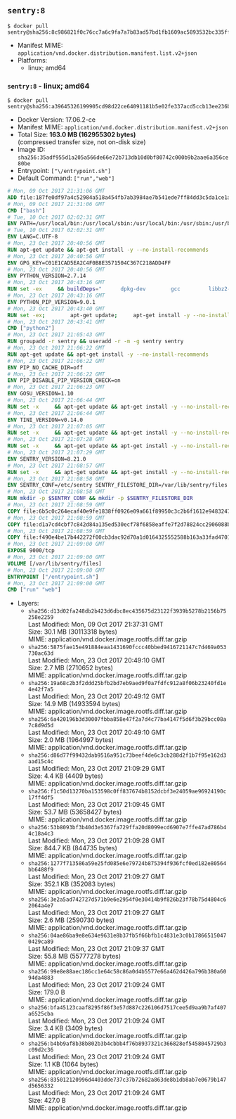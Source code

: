 ## `sentry:8`

```console
$ docker pull sentry@sha256:8c986821f0c76cc7a6c9fa7a7b83ad57bd1fb1609ac5893532bc335ff132540a
```

-	Manifest MIME: `application/vnd.docker.distribution.manifest.list.v2+json`
-	Platforms:
	-	linux; amd64

### `sentry:8` - linux; amd64

```console
$ docker pull sentry@sha256:a39645326199905cd98d22ce64091181b5e02fe337acd5ccb13ee236b78af9c1
```

-	Docker Version: 17.06.2-ce
-	Manifest MIME: `application/vnd.docker.distribution.manifest.v2+json`
-	Total Size: **163.0 MB (162955302 bytes)**  
	(compressed transfer size, not on-disk size)
-	Image ID: `sha256:35adf955d1a205a566de66e72b713db10d0bf80742c000b9b2aae6a356ce80be`
-	Entrypoint: `["\/entrypoint.sh"]`
-	Default Command: `["run","web"]`

```dockerfile
# Mon, 09 Oct 2017 21:31:06 GMT
ADD file:187fe0df97a4c52984a518a454fb7ab3984ae7b541ede7ff84dd3c5da1ce1a59 in / 
# Mon, 09 Oct 2017 21:31:06 GMT
CMD ["bash"]
# Tue, 10 Oct 2017 02:02:31 GMT
ENV PATH=/usr/local/bin:/usr/local/sbin:/usr/local/bin:/usr/sbin:/usr/bin:/sbin:/bin
# Tue, 10 Oct 2017 02:02:31 GMT
ENV LANG=C.UTF-8
# Mon, 23 Oct 2017 20:40:56 GMT
RUN apt-get update && apt-get install -y --no-install-recommends 		ca-certificates 		libgdbm3 		libsqlite3-0 		libssl1.0.0 	&& rm -rf /var/lib/apt/lists/*
# Mon, 23 Oct 2017 20:40:56 GMT
ENV GPG_KEY=C01E1CAD5EA2C4F0B8E3571504C367C218ADD4FF
# Mon, 23 Oct 2017 20:40:56 GMT
ENV PYTHON_VERSION=2.7.14
# Mon, 23 Oct 2017 20:43:16 GMT
RUN set -ex 	&& buildDeps=" 		dpkg-dev 		gcc 		libbz2-dev 		libc6-dev 		libdb-dev 		libgdbm-dev 		libncurses-dev 		libreadline-dev 		libsqlite3-dev 		libssl-dev 		make 		tcl-dev 		tk-dev 		wget 		xz-utils 		zlib1g-dev 		$(command -v gpg > /dev/null || echo 'gnupg2 dirmngr') 	" 	&& apt-get update && apt-get install -y $buildDeps --no-install-recommends && rm -rf /var/lib/apt/lists/* 		&& wget -O python.tar.xz "https://www.python.org/ftp/python/${PYTHON_VERSION%%[a-z]*}/Python-$PYTHON_VERSION.tar.xz" 	&& wget -O python.tar.xz.asc "https://www.python.org/ftp/python/${PYTHON_VERSION%%[a-z]*}/Python-$PYTHON_VERSION.tar.xz.asc" 	&& export GNUPGHOME="$(mktemp -d)" 	&& gpg --keyserver ha.pool.sks-keyservers.net --recv-keys "$GPG_KEY" 	&& gpg --batch --verify python.tar.xz.asc python.tar.xz 	&& rm -rf "$GNUPGHOME" python.tar.xz.asc 	&& mkdir -p /usr/src/python 	&& tar -xJC /usr/src/python --strip-components=1 -f python.tar.xz 	&& rm python.tar.xz 		&& cd /usr/src/python 	&& gnuArch="$(dpkg-architecture --query DEB_BUILD_GNU_TYPE)" 	&& ./configure 		--build="$gnuArch" 		--enable-shared 		--enable-unicode=ucs4 	&& make -j "$(nproc)" 	&& make install 	&& ldconfig 		&& apt-get purge -y --auto-remove $buildDeps 		&& find /usr/local -depth 		\( 			\( -type d -a \( -name test -o -name tests \) \) 			-o 			\( -type f -a \( -name '*.pyc' -o -name '*.pyo' \) \) 		\) -exec rm -rf '{}' + 	&& rm -rf /usr/src/python
# Mon, 23 Oct 2017 20:43:16 GMT
ENV PYTHON_PIP_VERSION=9.0.1
# Mon, 23 Oct 2017 20:43:40 GMT
RUN set -ex; 		apt-get update; 	apt-get install -y --no-install-recommends wget; 	rm -rf /var/lib/apt/lists/*; 		wget -O get-pip.py 'https://bootstrap.pypa.io/get-pip.py'; 		apt-get purge -y --auto-remove wget; 		python get-pip.py 		--disable-pip-version-check 		--no-cache-dir 		"pip==$PYTHON_PIP_VERSION" 	; 	pip --version; 		find /usr/local -depth 		\( 			\( -type d -a \( -name test -o -name tests \) \) 			-o 			\( -type f -a \( -name '*.pyc' -o -name '*.pyo' \) \) 		\) -exec rm -rf '{}' +; 	rm -f get-pip.py
# Mon, 23 Oct 2017 20:43:41 GMT
CMD ["python2"]
# Mon, 23 Oct 2017 21:05:43 GMT
RUN groupadd -r sentry && useradd -r -m -g sentry sentry
# Mon, 23 Oct 2017 21:06:22 GMT
RUN apt-get update && apt-get install -y --no-install-recommends         gcc         git         libffi-dev         libjpeg-dev         libpq-dev         libxml2-dev         libxslt-dev         libyaml-dev     && rm -rf /var/lib/apt/lists/*
# Mon, 23 Oct 2017 21:06:22 GMT
ENV PIP_NO_CACHE_DIR=off
# Mon, 23 Oct 2017 21:06:22 GMT
ENV PIP_DISABLE_PIP_VERSION_CHECK=on
# Mon, 23 Oct 2017 21:06:23 GMT
ENV GOSU_VERSION=1.10
# Mon, 23 Oct 2017 21:06:44 GMT
RUN set -x     && apt-get update && apt-get install -y --no-install-recommends wget && rm -rf /var/lib/apt/lists/*     && wget -O /usr/local/bin/gosu "https://github.com/tianon/gosu/releases/download/$GOSU_VERSION/gosu-$(dpkg --print-architecture)"     && wget -O /usr/local/bin/gosu.asc "https://github.com/tianon/gosu/releases/download/$GOSU_VERSION/gosu-$(dpkg --print-architecture).asc"     && export GNUPGHOME="$(mktemp -d)"     && gpg --keyserver ha.pool.sks-keyservers.net --recv-keys B42F6819007F00F88E364FD4036A9C25BF357DD4     && gpg --batch --verify /usr/local/bin/gosu.asc /usr/local/bin/gosu     && rm -r "$GNUPGHOME" /usr/local/bin/gosu.asc     && chmod +x /usr/local/bin/gosu     && gosu nobody true     && apt-get purge -y --auto-remove wget
# Mon, 23 Oct 2017 21:06:44 GMT
ENV TINI_VERSION=v0.14.0
# Mon, 23 Oct 2017 21:07:05 GMT
RUN set -x     && apt-get update && apt-get install -y --no-install-recommends wget && rm -rf /var/lib/apt/lists/*     && wget -O /usr/local/bin/tini "https://github.com/krallin/tini/releases/download/$TINI_VERSION/tini"     && wget -O /usr/local/bin/tini.asc "https://github.com/krallin/tini/releases/download/$TINI_VERSION/tini.asc"     && export GNUPGHOME="$(mktemp -d)"     && gpg --keyserver ha.pool.sks-keyservers.net --recv-keys 6380DC428747F6C393FEACA59A84159D7001A4E5     && gpg --batch --verify /usr/local/bin/tini.asc /usr/local/bin/tini     && rm -r "$GNUPGHOME" /usr/local/bin/tini.asc     && chmod +x /usr/local/bin/tini     && tini -h     && apt-get purge -y --auto-remove wget
# Mon, 23 Oct 2017 21:07:28 GMT
RUN set -x     && apt-get update && apt-get install -y --no-install-recommends make && rm -rf /var/lib/apt/lists/*     && pip install librabbitmq==1.6.1     && python -c 'import librabbitmq'     && apt-get purge -y --auto-remove make
# Mon, 23 Oct 2017 21:07:29 GMT
ENV SENTRY_VERSION=8.21.0
# Mon, 23 Oct 2017 21:08:57 GMT
RUN set -x     && apt-get update && apt-get install -y --no-install-recommends wget g++ && rm -rf /var/lib/apt/lists/*     && mkdir -p /usr/src/sentry     && wget -O /usr/src/sentry/sentry-${SENTRY_VERSION}-py27-none-any.whl "https://github.com/getsentry/sentry/releases/download/${SENTRY_VERSION}/sentry-${SENTRY_VERSION}-py27-none-any.whl"     && wget -O /usr/src/sentry/sentry-${SENTRY_VERSION}-py27-none-any.whl.asc "https://github.com/getsentry/sentry/releases/download/${SENTRY_VERSION}/sentry-${SENTRY_VERSION}-py27-none-any.whl.asc"     && wget -O /usr/src/sentry/sentry_plugins-${SENTRY_VERSION}-py2.py3-none-any.whl "https://github.com/getsentry/sentry/releases/download/${SENTRY_VERSION}/sentry_plugins-${SENTRY_VERSION}-py2.py3-none-any.whl"     && wget -O /usr/src/sentry/sentry_plugins-${SENTRY_VERSION}-py2.py3-none-any.whl.asc "https://github.com/getsentry/sentry/releases/download/${SENTRY_VERSION}/sentry_plugins-${SENTRY_VERSION}-py2.py3-none-any.whl.asc"     && export GNUPGHOME="$(mktemp -d)"     && gpg --keyserver ha.pool.sks-keyservers.net --recv-keys D8749766A66DD714236A932C3B2D400CE5BBCA60     && gpg --batch --verify /usr/src/sentry/sentry-${SENTRY_VERSION}-py27-none-any.whl.asc /usr/src/sentry/sentry-${SENTRY_VERSION}-py27-none-any.whl     && gpg --batch --verify /usr/src/sentry/sentry_plugins-${SENTRY_VERSION}-py2.py3-none-any.whl.asc /usr/src/sentry/sentry_plugins-${SENTRY_VERSION}-py2.py3-none-any.whl     && pip install         /usr/src/sentry/sentry-${SENTRY_VERSION}-py27-none-any.whl         /usr/src/sentry/sentry_plugins-${SENTRY_VERSION}-py2.py3-none-any.whl     && sentry --help     && sentry plugins list     && rm -r "$GNUPGHOME" /usr/src/sentry     && apt-get purge -y --auto-remove wget g++
# Mon, 23 Oct 2017 21:08:58 GMT
ENV SENTRY_CONF=/etc/sentry SENTRY_FILESTORE_DIR=/var/lib/sentry/files
# Mon, 23 Oct 2017 21:08:58 GMT
RUN mkdir -p $SENTRY_CONF && mkdir -p $SENTRY_FILESTORE_DIR
# Mon, 23 Oct 2017 21:08:59 GMT
COPY file:6b5c0c264ecaf40e9fe1838ff0926e09a661f89950c3c2b6f1612e948324733d in /etc/sentry/ 
# Mon, 23 Oct 2017 21:08:59 GMT
COPY file:d1a7cd4cbf7c842d84a135ed530ecf78f6858eaffe7f2d78824cc2906088bdd1 in /etc/sentry/ 
# Mon, 23 Oct 2017 21:08:59 GMT
COPY file:f490e4be17b442272f00cb3dac92d70a1d0164325552588b163a33fad4701f18 in /entrypoint.sh 
# Mon, 23 Oct 2017 21:09:00 GMT
EXPOSE 9000/tcp
# Mon, 23 Oct 2017 21:09:00 GMT
VOLUME [/var/lib/sentry/files]
# Mon, 23 Oct 2017 21:09:00 GMT
ENTRYPOINT ["/entrypoint.sh"]
# Mon, 23 Oct 2017 21:09:00 GMT
CMD ["run" "web"]
```

-	Layers:
	-	`sha256:d13d02fa248db2b423d6dbc8ec435675d23122f3939b5278b2156b75258e2259`  
		Last Modified: Mon, 09 Oct 2017 21:37:31 GMT  
		Size: 30.1 MB (30113318 bytes)  
		MIME: application/vnd.docker.image.rootfs.diff.tar.gzip
	-	`sha256:5875fae15e491884eaa1431690fccc40bbed9416721147c7d469a053730ac63d`  
		Last Modified: Mon, 23 Oct 2017 20:49:10 GMT  
		Size: 2.7 MB (2710652 bytes)  
		MIME: application/vnd.docker.image.rootfs.diff.tar.gzip
	-	`sha256:19a68c2b3f2ddd25bfb2bd7eb9aed9f0a7fdfc912a8f06b23240fd1e4e42f7a5`  
		Last Modified: Mon, 23 Oct 2017 20:49:12 GMT  
		Size: 14.9 MB (14933594 bytes)  
		MIME: application/vnd.docker.image.rootfs.diff.tar.gzip
	-	`sha256:6a420196b3d30007fbba858e47f2a7d4c77ba4147f5d6f3b29bcc08a7c8d9d5d`  
		Last Modified: Mon, 23 Oct 2017 20:49:10 GMT  
		Size: 2.0 MB (1964997 bytes)  
		MIME: application/vnd.docker.image.rootfs.diff.tar.gzip
	-	`sha256:d86d77f99432dab9516a951c73beef4de6c3cb288d2f1b7f95e162d3aad15c4c`  
		Last Modified: Mon, 23 Oct 2017 21:09:29 GMT  
		Size: 4.4 KB (4409 bytes)  
		MIME: application/vnd.docker.image.rootfs.diff.tar.gzip
	-	`sha256:f1c50d13270ba153598c0ff837674b8152dcbf3e24059ae96924190c17ff4df5`  
		Last Modified: Mon, 23 Oct 2017 21:09:45 GMT  
		Size: 53.7 MB (53658427 bytes)  
		MIME: application/vnd.docker.image.rootfs.diff.tar.gzip
	-	`sha256:53b8093bf3b40d3e5367fa729ffa20d8099ecd6907e7ffe47ad786b44c18a4c3`  
		Last Modified: Mon, 23 Oct 2017 21:09:28 GMT  
		Size: 844.7 KB (844735 bytes)  
		MIME: application/vnd.docker.image.rootfs.diff.tar.gzip
	-	`sha256:1277f713586a59e25fd085e6e79724b875394f936fcf0ed182e80564bb6488f9`  
		Last Modified: Mon, 23 Oct 2017 21:09:27 GMT  
		Size: 352.1 KB (352083 bytes)  
		MIME: application/vnd.docker.image.rootfs.diff.tar.gzip
	-	`sha256:3e2a5ad742727d571b9e6e2954f0e30414b9f826b23f78b75d4804c62064a4e7`  
		Last Modified: Mon, 23 Oct 2017 21:09:27 GMT  
		Size: 2.6 MB (2590730 bytes)  
		MIME: application/vnd.docker.image.rootfs.diff.tar.gzip
	-	`sha256:04ae86ba9e8e634e9631e8b37fb5f66bfb1c4831e3c0b178665150470429ca89`  
		Last Modified: Mon, 23 Oct 2017 21:09:37 GMT  
		Size: 55.8 MB (55777278 bytes)  
		MIME: application/vnd.docker.image.rootfs.diff.tar.gzip
	-	`sha256:99e8e88aec186cc1e64c58c86a0d4b5577e66a462d426a796b380a6094da4883`  
		Last Modified: Mon, 23 Oct 2017 21:09:24 GMT  
		Size: 179.0 B  
		MIME: application/vnd.docker.image.rootfs.diff.tar.gzip
	-	`sha256:bfa45123caaf8295f86f3e57d887c226106d7517cee5d9aa9b7af407a6525cba`  
		Last Modified: Mon, 23 Oct 2017 21:09:24 GMT  
		Size: 3.4 KB (3409 bytes)  
		MIME: application/vnd.docker.image.rootfs.diff.tar.gzip
	-	`sha256:b4bb9af8b38b802b3b4cbbb4f76b8937321c366828ef5458045729b3c09d2c36`  
		Last Modified: Mon, 23 Oct 2017 21:09:24 GMT  
		Size: 1.1 KB (1064 bytes)  
		MIME: application/vnd.docker.image.rootfs.diff.tar.gzip
	-	`sha256:835012120996d4403dde737c37b72682a863de8b1db8ab7e0679b147d5656332`  
		Last Modified: Mon, 23 Oct 2017 21:09:24 GMT  
		Size: 427.0 B  
		MIME: application/vnd.docker.image.rootfs.diff.tar.gzip
